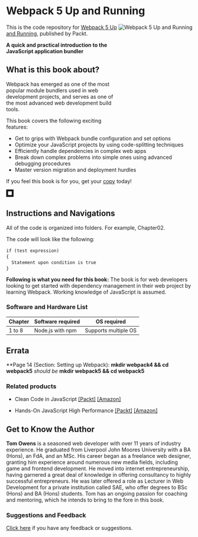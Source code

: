 # Webpack 5 Up and Running

<a href="https://www.packtpub.com/web-development/learn-webpack?utm_source=github&utm_medium=repository&utm_campaign=9781789954401"><img src="https://www.packtpub.com/media/catalog/product/cache/e4d64343b1bc593f1c5348fe05efa4a6/9/7/9781789954401-original_2.jpg" alt="Webpack 5 Up and Running" height="256px" align="right"></a>

This is the code repository for [Webpack 5 Up and Running](https://www.packtpub.com/web-development/learn-webpack?utm_source=github&utm_medium=repository&utm_campaign=9781789954401), published by Packt.

**A quick and practical introduction to the JavaScript application bundler**

## What is this book about?
Webpack has emerged as one of the most popular module bundlers used in web development projects, and serves as one of the most advanced web development build tools.

This book covers the following exciting features: 
* Get to grips with Webpack bundle configuration and set options
* Optimize your JavaScript projects by using code-splitting techniques
* Efficiently handle dependencies in complex web apps
* Break down complex problems into simple ones using advanced debugging procedures
* Master version migration and deployment hurdles

If you feel this book is for you, get your [copy](https://www.amazon.com/dp/1789954401) today!

<a href="https://www.packtpub.com/?utm_source=github&utm_medium=banner&utm_campaign=GitHubBanner"><img src="https://raw.githubusercontent.com/PacktPublishing/GitHub/master/GitHub.png" alt="https://www.packtpub.com/" border="5" /></a>

## Instructions and Navigations
All of the code is organized into folders. For example, Chapter02.

The code will look like the following:
```
if (test expression)
{
  Statement upon condition is true
}
```

**Following is what you need for this book:**
The book is for web developers looking to get started with dependency management in their web project by learning Webpack. Working knowledge of JavaScript is assumed.

### Software and Hardware List

| Chapter  | Software required                   | OS required                        |
| -------- | ------------------------------------| -----------------------------------|
| 1 to 8       | Node.js with npm                     | Supports multiple OS          |


## Errata
**Page 14 (Section: Setting up Webpack): **mkdir webpack4 && cd webpack5** _should be_ **mkdir webpack5 && cd webpack5**

### Related products <Other books you may enjoy>
* Clean Code in JavaScript [[Packt]](https://www.packtpub.com/web-development/clean-code-in-javascript?utm_source=github&utm_medium=repository&utm_campaign=9781789957648) [[Amazon]](https://www.amazon.com/dp/1789957648)

* Hands-On JavaScript High Performance [[Packt]](https://www.packtpub.com/web-development/hands-on-javascript-high-performance?utm_source=github&utm_medium=repository&utm_campaign=9781838821098) [[Amazon]](https://www.amazon.com/dp/1838821090)

## Get to Know the Author
**Tom Owens**
is a seasoned web developer with over 11 years of industry experience. He graduated from Liverpool John Moores University with a BA (Hons), an FdA, and an MSc. His career began as a freelance web designer, granting him experience around numerous new media fields, including game and frontend development. He moved into internet entrepreneurship, having garnered a great deal of knowledge in offering consultancy to highly successful entrepreneurs. He was later offered a role as Lecturer in Web Development for a private institution called SAE, who offer degrees to BSc (Hons) and BA (Hons) students. Tom has an ongoing passion for coaching and mentoring, which he intends to bring to the fore in this book.

### Suggestions and Feedback
[Click here](https://docs.google.com/forms/d/e/1FAIpQLSdy7dATC6QmEL81FIUuymZ0Wy9vH1jHkvpY57OiMeKGqib_Ow/viewform) if you have any feedback or suggestions.
